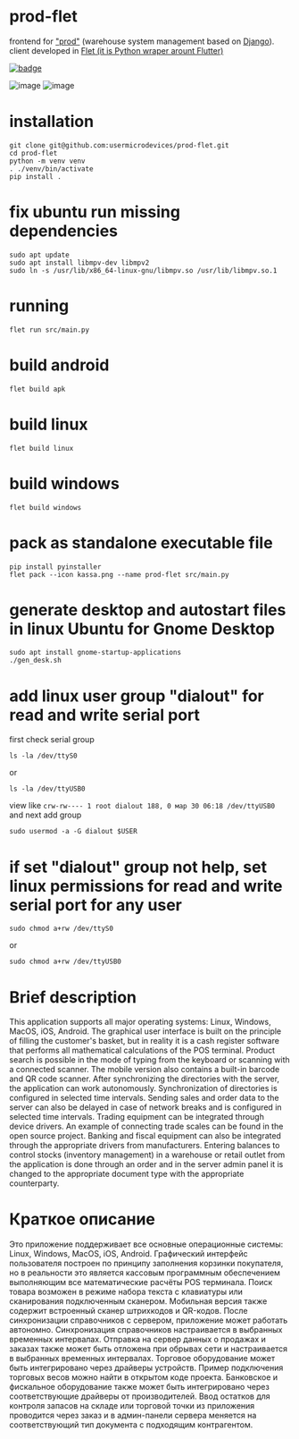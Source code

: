 # prod-flet
frontend for ["prod"](https://github.com/usermicrodevices/prod/) (warehouse system management based on [Django](https://github.com/django/django)). client developed in [Flet (it is Python wraper arount Flutter)](https://github.com/flet-dev/flet)

[![badge](https://img.shields.io/badge/license-MIT-blue)](https://github.com/usermicrodevices/prod/blob/main/LICENSE)

![image](./screen.png "main screen")
![image](./phone-screen.jpg "main screen")

# installation
```
git clone git@github.com:usermicrodevices/prod-flet.git
cd prod-flet
python -m venv venv
. ./venv/bin/activate
pip install .
```

# fix ubuntu run missing dependencies
```
sudo apt update
sudo apt install libmpv-dev libmpv2
sudo ln -s /usr/lib/x86_64-linux-gnu/libmpv.so /usr/lib/libmpv.so.1
```

# running
```
flet run src/main.py
```

# build android
```
flet build apk
```

# build linux
```
flet build linux
```

# build windows
```
flet build windows
```

# pack as standalone executable file
```
pip install pyinstaller
flet pack --icon kassa.png --name prod-flet src/main.py
```

# generate desktop and autostart files in linux Ubuntu for Gnome Desktop
```
sudo apt install gnome-startup-applications
./gen_desk.sh
```


# add linux user group "dialout" for read and write serial port
first check serial group
```
ls -la /dev/ttyS0
```
or
```
ls -la /dev/ttyUSB0
```
view like ```crw-rw---- 1 root dialout 188, 0 мар 30 06:18 /dev/ttyUSB0```
and next add group
```
sudo usermod -a -G dialout $USER
```


# if set "dialout" group not help, set linux permissions for read and write serial port for any user
```
sudo chmod a+rw /dev/ttyS0
```
or
```
sudo chmod a+rw /dev/ttyUSB0
```


# Brief description

This application supports all major operating systems: Linux, Windows, MacOS, iOS, Android. The graphical user interface is built on the principle of filling the customer's basket, but in reality it is a cash register software that performs all mathematical calculations of the POS terminal. Product search is possible in the mode of typing from the keyboard or scanning with a connected scanner. The mobile version also contains a built-in barcode and QR code scanner. After synchronizing the directories with the server, the application can work autonomously. Synchronization of directories is configured in selected time intervals. Sending sales and order data to the server can also be delayed in case of network breaks and is configured in selected time intervals. Trading equipment can be integrated through device drivers. An example of connecting trade scales can be found in the open source project. Banking and fiscal equipment can also be integrated through the appropriate drivers from manufacturers. Entering balances to control stocks (inventory management) in a warehouse or retail outlet from the application is done through an order and in the server admin panel it is changed to the appropriate document type with the appropriate counterparty.

# Краткое описание

Это приложение поддерживает все основные операционные системы: Linux, Windows, MacOS, iOS, Android. Графический интерфейс пользователя построен по принципу заполнения корзинки покупателя, но в реальности это является кассовым программным обеспечением выполняющим все математические расчёты POS терминала. Поиск товара возможен в режиме набора текста с клавиатуры или сканирования подключенным сканером. Мобильная версия также содержит встроенный сканер штрихкодов и QR-кодов. После синхронизации справочников с сервером, приложение может работать автономно. Синхронизация справочников настраивается в выбранных временных интервалах. Отправка на сервер данных о продажах и заказах также может быть отложена при обрывах сети и настраивается в выбранных временных интервалах. Торговое оборудование может быть интегрировано через драйверы устройств. Пример подключения торговых весов можно найти в открытом коде проекта. Банковское и фискальное  оборудование также может быть интегрировано через соответствующие драйверы от производителей. Ввод остатков для контроля запасов на складе или торговой точки из приложения проводится через заказ и в админ-панели сервера меняется на соответствующий тип документа с подходящим контрагентом.
